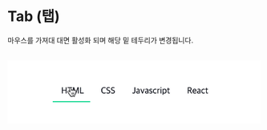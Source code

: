 # Tab (탭)

마우스를 가져대 대면 활성화 되며 해당 밑 테두리가 변경됩니다.<br /><br />

![tab](../../../../assets/gifs/tab.gif)
